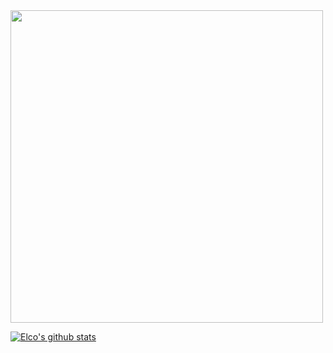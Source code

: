 
<img src="highway_name.gif" width="500">

[![Elco's github stats](https://github-readme-stats.vercel.app/api?username=ElcovRijswijk&count_private=true&show_icons=true&theme=gradient&hide=rank,issues,contribs)](https://github.com/anuraghazra/github-readme-stats)
  

